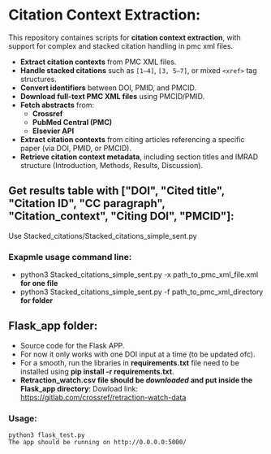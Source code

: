 # Citation Context Extraction:  

This repository containes scripts for **citation context extraction**, with support for complex and stacked citation handling in pmc xml files.

-  **Extract citation contexts** from PMC XML files.
-  **Handle stacked citations** such as `[1–4]`, `[3, 5–7]`, or mixed `<xref>` tag structures.
-  **Convert identifiers** between DOI, PMID, and PMCID.
-  **Download full-text PMC XML files** using PMCID/PMID.
-  **Fetch abstracts** from:
    - **Crossref**
    - **PubMed Central (PMC)**
    - **Elsevier API**
- **Extract citation contexts** from citing articles referencing a specific paper (via DOI, PMID, or PMCID).
- **Retrieve citation context metadata**, including section titles and IMRAD structure (Introduction, Methods, Results, Discussion).


## Get results table with ["DOI", "Cited title", "Citation ID", "CC paragraph", "Citation_context", "Citing DOI", "PMCID"]:

  Use Stacked_citations/Stacked_citations_simple_sent.py

### Exapmle usage command line:

- python3 Stacked_citations_simple_sent.py -x path_to_pmc_xml_file.xml      **for one file**
- python3 Stacked_citations_simple_sent.py -f path_to_pmc_xml_directory     **for folder**


## Flask_app folder:
  * Source code for the Flask APP.
  * For now it only works with one DOI input at a time (to be updated ofc).
  * For a smooth, run the libraries in **requirements.txt** file need to be installed using **pip install -r requirements.txt**.
  * **Retraction_watch.csv file should be _downloaded_ and put inside the Flask_app directory**: Dowload link: https://gitlab.com/crossref/retraction-watch-data

### Usage:
    python3 flask_test.py 
    The app should be running on http://0.0.0.0:5000/
    